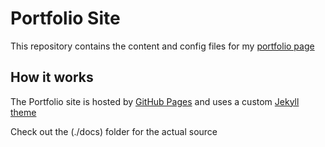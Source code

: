 # Portfolio Site

This repository contains the content and config files for my [portfolio page](https://robichaudc.github.io/portfolio/)

## How it works
The Portfolio site is hosted by [GitHub Pages](https://help.github.com/categories/github-pages-basics/) and uses a custom [Jekyll theme](https://jekyllrb.com/)

Check out the (./docs) folder for the actual source
